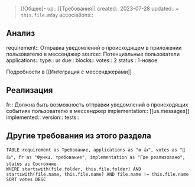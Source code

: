 > [!Общее]-
up:: [[Требования]]
created:: 2023-07-28
updated:: `= this.file.mday`
accociations:: 
## Анализ
requirement:: Отправка уведомлений о происходящем в приложении пользователю в мессенджер
source:: Потенциальные пользователи
applications:: 
type:: ur
due:: 
blocks:: 
votes:: 2
status:: 1-новое

Подробности в [[Интеграция с мессенджерами]]
## Реализация
fr:: Должна быть возможность отправки уведомлений о происходящих событиях пользователю в мессенджер
implementation:: [[us.messages]]
implemented:: 
version:: 
tests:: 
## Другие требования из этого раздела
```dataview
TABLE requirement as Требование, applications as "⚙ 👍", votes as "👤 👍", fr as "Функц. требование", implementation as "Где реализовано", status as Состояние
WHERE startswith(file.folder, this.file.folder) AND startswith(file.name, this.file.name) AND file.name != this.file.name
SORT votes DESC
```